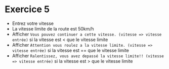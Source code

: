 # Exercice 5

- Entrez votre vitesse
- La vitesse limite de la route est 50km/h
- Afficher `Vous pouvez continuer a cette vitesse. (vitesse => vitesse entrée)` si la vitesse est < que le vitesse limite
- Afficher `Attention vous roulez a la vitesse limite. (vitesse => vitesse entrée)` si la vitesse est == que le vitesse limite
- Afficher `Ralentissez, vous avez depassé la vitesse limite!! (vitesse => vitesse entrée)` si la vitesse est > que le vitesse limite